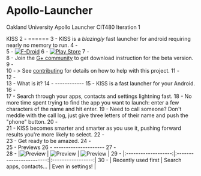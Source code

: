 # Apollo-Launcher

Oakland University Apollo Launcher
CIT480
Iteration 1

KISS
2		-	======
3		-	KISS is a *blazingly* fast launcher for android requiring nearly no memory to run.
4		-	
5		-	[![F-Droid](https://f-droid.org/wiki/images/0/06/F-Droid-button_get-it-on.png)](https://f-droid.org/repository/browse/?fdid=fr.neamar.kiss)
6		-	[![Play Store](https://developer.android.com/images/brand/en_generic_rgb_wo_60.png)](https://play.google.com/store/apps/details?id=fr.neamar.kiss)
7		-	
8		-	Join the [G+ community](https://plus.google.com/communities/116489528310489783081) to get download instruction for the beta version.
9		-	
10		-	> See [contributing](CONTRIBUTING.md) for details on how to help with this project.
11		-	
12		-	
13		-	What is it?
14		-	------------
15		-	KISS is a fast launcher for your Android.
16		-	
17		-	Search through your apps, contacts and settings lightning fast.
18		-	No more time spent trying to find the app you want to launch: enter a few characters of the name and hit enter.
19		-	Need to call someone? Don't meddle with the call log, just give three letters of their name and push the "phone" button.
20		-	
21		-	KISS becomes smarter and smarter as you use it, pushing forward results you're more likely to select.
22		-	
23		-	Get ready to be amazed.
24		-	
25		-	Previews
26		-	---------------------
27		-	
28		-	|![Preview](https://lh3.googleusercontent.com/1B-Vc9Tqh6bfGCVyKXkYSZycwY9Z4g6NxX3ULAKdCPgi9pmGHoyIelC4nsVbQK8d5l0i) | ![Preview](https://lh3.googleusercontent.com/ADlhgu6JBVOJRn_XS-BbFbw6HtGopVABpBSdBMfANXpGpicFY3jxVLcuBhnJ9QkSshTp) | ![Preview](https://lh3.googleusercontent.com/17JTZKi0wh8ReNTMmhEzoR1Iu_mirK867_H2GbMwDhFf8QwpqhxzccpBLAFo5DbFdg) |
29		-	|:-------------------:|:------------------------:|:-----------------:|
30		-	| Recently used first | Search apps, contacts... | Even in settings! |
